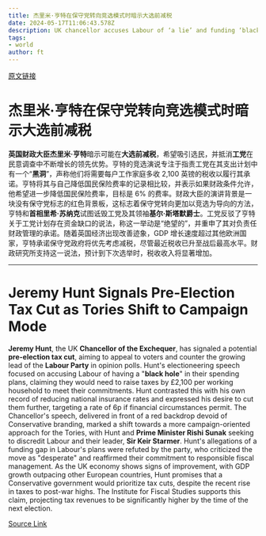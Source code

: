 ```yaml
---
title: 杰里米·亨特在保守党转向竞选模式时暗示大选前减税
date: 2024-05-17T11:06:43.578Z
description: UK chancellor accuses Labour of ‘a lie’ and funding ‘black hole’ in political speech
tags: 
- world
author: ft
---
```


[原文链接](https://ft.com/content/a268da06-a421-4bfc-96a6-b6f72178e724)

# **杰里米·亨特**在保守党转向竞选模式时暗示大选前减税 

**英国财政大臣杰里米·亨特**暗示可能在**大选前减税**，希望吸引选民，并抵消**工党**在民意调查中不断增长的领先优势。亨特的竞选演说专注于指责工党在其支出计划中有一个“**黑洞**”，声称他们将需要每户工作家庭多收 2,100 英镑的税收以履行其承诺。亨特将其与自己降低国民保险费率的记录相比较，并表示如果财政条件允许，他希望进一步降低国民保险费率，目标是 6% 的费率。财政大臣的演讲背景是一块没有保守党标志的红色背景板，这标志着保守党转向更加以竞选为导向的方法，亨特和**首相里希·苏纳克**试图诋毁工党及其领袖**基尔·斯塔默爵士**。工党反驳了亨特关于工党计划存在资金缺口的说法，称这一举动是“绝望的”，并重申了其对负责任财政管理的承诺。随着英国经济出现改善迹象，GDP 增长速度超过其他欧洲国家，亨特承诺保守党政府将优先考虑减税，尽管最近税收已升至战后最高水平。财政研究所支持这一说法，预计到下次选举时，税收收入将显著增加。

---

# Jeremy Hunt Signals Pre-Election Tax Cut as Tories Shift to Campaign Mode 

**Jeremy Hunt**, the UK **Chancellor of the Exchequer**, has signaled a potential **pre-election tax cut**, aiming to appeal to voters and counter the growing lead of the **Labour Party** in opinion polls. Hunt's electioneering speech focused on accusing Labour of having a "**black hole**" in their spending plans, claiming they would need to raise taxes by £2,100 per working household to meet their commitments. Hunt contrasted this with his own record of reducing national insurance rates and expressed his desire to cut them further, targeting a rate of 6p if financial circumstances permit. The Chancellor's speech, delivered in front of a red backdrop devoid of Conservative branding, marked a shift towards a more campaign-oriented approach for the Tories, with Hunt and **Prime Minister Rishi Sunak** seeking to discredit Labour and their leader, **Sir Keir Starmer**. Hunt's allegations of a funding gap in Labour's plans were refuted by the party, who criticized the move as "desperate" and reaffirmed their commitment to responsible fiscal management. As the UK economy shows signs of improvement, with GDP growth outpacing other European countries, Hunt promises that a Conservative government would prioritize tax cuts, despite the recent rise in taxes to post-war highs. The Institute for Fiscal Studies supports this claim, projecting tax revenues to be significantly higher by the time of the next election.

[Source Link](https://ft.com/content/a268da06-a421-4bfc-96a6-b6f72178e724)

